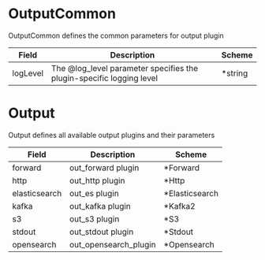 # OutputCommon

OutputCommon defines the common parameters for output plugin


| Field | Description | Scheme |
| ----- | ----------- | ------ |
| logLevel | The @log_level parameter specifies the plugin-specific logging level | *string |
# Output

Output defines all available output plugins and their parameters


| Field         | Description | Scheme |
|---------------| ----------- | ------ |
| forward       | out_forward plugin | *Forward |
| http          | out_http plugin | *Http |
| elasticsearch | out_es plugin | *Elasticsearch |
| kafka         | out_kafka plugin | *Kafka2 |
| s3            | out_s3 plugin | *S3 |
| stdout        | out_stdout plugin | *Stdout |
| opensearch    |out_opensearch_plugin| *Opensearch|